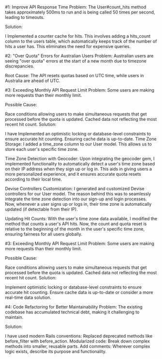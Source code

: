 #1: Improve API Response Time
Problem: The User#count_hits method takes approximately 500ms to run and is being called 50 times per second, leading to timeouts.

Solution:

I Implemented a counter cache for hits. This involves adding a hits_count column to the users table, which automatically keeps track of the number of hits a user has. This eliminates the need for expensive queries.

#2: "Over Quota" Errors for Australian Users
Problem: Australian users are seeing "over quota" errors at the start of a new month due to timezone discrepancies.

Root Cause: The API resets quotas based on UTC time, while users in Australia are ahead of UTC.

#3: Exceeding Monthly API Request Limit
Problem: Some users are making more requests than their monthly limit.

Possible Cause:

Race conditions allowing users to make simultaneous requests that get processed before the quota is updated.
Cached data not reflecting the most recent hit count.
Solution:

I have Implemented an optimistic locking or database-level constraints to ensure accurate hit counting.
Ensuring cache data is up-to-date.
Time Zone Storage: I added a time_zone column to our User model. This allows us to store each user's specific time zone.

Time Zone Detection with Geocoder: Upon integrating the geocoder gem, I implemented functionality to automatically detect a user's time zone based on their IP address when they sign up or log in. This aids in giving users a more personalized experience, and it ensures accurate quota resets according to their local time.

Devise Controllers Customization: I generated and customized Devise controllers for our User model. The reason behind this was to seamlessly integrate the time zone detection into our sign-up and login processes. Now, whenever a user signs up or logs in, their time zone is automatically updated (if detectable from their IP).

Updating Hit Counts: With the user's time zone data available, I modified the method that counts a user's API hits. Now, the count and quota reset is relative to the beginning of the month in the user's specific time zone, ensuring fairness for all users globally.

#3: Exceeding Monthly API Request Limit
Problem: Some users are making more requests than their monthly limit.

Possible Cause:

Race conditions allowing users to make simultaneous requests that get processed before the quota is updated.
Cached data not reflecting the most recent hit count.
Solution:

Implement optimistic locking or database-level constraints to ensure accurate hit counting.
Ensure cache data is up-to-date or consider a more real-time data solution.

#4: Code Refactoring for Better Maintainability
Problem: The existing codebase has accumulated technical debt, making it challenging to maintain.

Solution:

I have used modern Rails conventions: Replaced deprecated methods like before_filter with before_action.
Modularized code: Break down complex methods into smaller, reusable parts.
Add comments: Wherever complex logic exists, describe its purpose and functionality.



